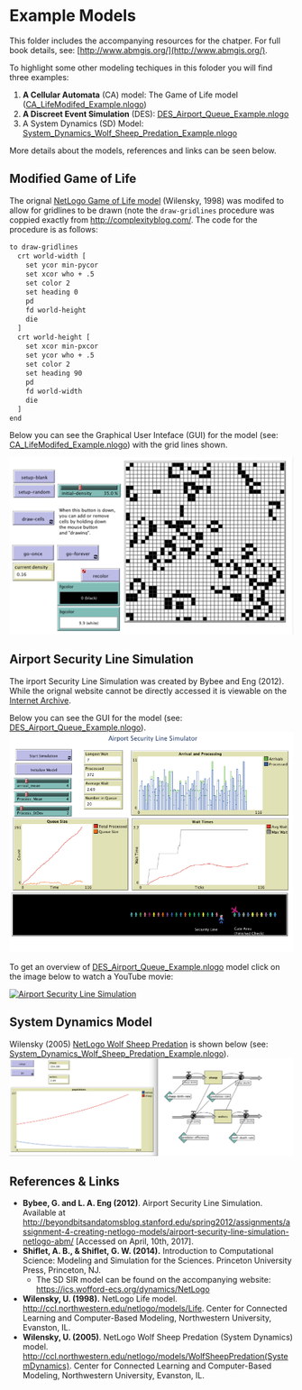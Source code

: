 # Example Models

This folder includes the accompanying resources for the chatper. For full book details, see: [http://www.abmgis.org/](http://www.abmgis.org/).


To highlight some other modeling techiques in this foloder you will find three examples:

1. **A Cellular Automata** (CA) model: The Game of Life model ([CA_LifeModifed_Example.nlogo](CA_LifeModifed_Example.nlogo))
1. **A Discreet Event Simulation** (DES): [DES_Airport_Queue_Example.nlogo](DES_Airport_Queue_Example.nlogo)
1. A System Dynamics (SD) Model: [System_Dynamics_Wolf_Sheep_Predation_Example.nlogo](System_Dynamics_Wolf_Sheep_Predation_Example.nlogo)

More details about the models, references and links can be seen below.

## Modified Game of Life

The orignal [NetLogo Game of Life model](http://ccl.northwestern.edu/netlogo/models/Life) (Wilensky, 1998) was modifed to allow for gridlines to be drawn (note the ```draw-gridlines``` procedure was coppied exactly from <http://complexityblog.com/>. The code for the procedure is as follows: 

```
to draw-gridlines
  crt world-width [
    set ycor min-pycor
    set xcor who + .5
    set color 2
    set heading 0
    pd
    fd world-height
    die
  ]
  crt world-height [
    set xcor min-pxcor
    set ycor who + .5
    set color 2
    set heading 90
    pd
    fd world-width
    die
  ]
end
```

Below you can see the Graphical User Inteface (GUI) for the model (see: [CA_LifeModifed_Example.nlogo](CA_LifeModifed_Example.nlogo)) with the grid lines shown.

![GUI logo](CA_LifeModifed_Example_GUI.png)

## Airport Security Line Simulation

The irport Security Line Simulation was created by Bybee and Eng (2012). While the orignal website cannot be directly accessed it is viewable on the [Internet Archive](https://web.archive.org/web/20160410065204/http://beyondbitsandatomsblog.stanford.edu/spring2012/assignments/assignment-4-creating-netlogo-models/airport-security-line-simulation-netlogo-abm/).
 
Below you can see the GUI for the model (see: [DES_Airport_Queue_Example.nlogo](DES_Airport_Queue_Example.nlogo)).
![GUI logo](DES_Airport_Queue_Example_GUI.png)

To get an overview of [DES_Airport_Queue_Example.nlogo](DES_Airport_Queue_Example.nlogo) model click on the image below to watch a YouTube movie:  

[![Airport Security Line Simulation](http://img.youtube.com/vi/NfqdJ3GRrXk/0.jpg)](http://www.youtube.com/watch?v=NfqdJ3GRrXk "Airport Security Line Simulation")

## System Dynamics Model

Wilensky (2005) [NetLogo Wolf Sheep Predation](http://ccl.northwestern.edu/netlogo/models/WolfSheepPredation(SystemDynamics)) is shown below (see: [System_Dynamics_Wolf_Sheep_Predation_Example.nlogo](System_Dynamics_Wolf_Sheep_Predation_Example.nlogo)).
![GUI logo](System_Dynamics_Wolf_Sheep_Predation_Example_GUI.png)



## References & Links

* **Bybee, G. and L. A. Eng (2012)**. Airport Security Line Simulation. Available at <http://beyondbitsandatomsblog.stanford.edu/spring2012/assignments/assignment-4-creating-netlogo-models/airport-security-line-simulation-netlogo-abm/> [Accessed on April, 10th, 2017].
* **Shiflet, A. B., & Shiflet, G. W. (2014).** Introduction to Computational Science: Modeling and Simulation for the Sciences. Princeton University Press, Princeton, NJ.
	* The SD SIR model can be found on the accompanying website: <https://ics.wofford-ecs.org/dynamics/NetLogo> 
* **Wilensky, U. (1998).** NetLogo Life model. <http://ccl.northwestern.edu/netlogo/models/Life>. Center for Connected Learning and Computer-Based Modeling, Northwestern University, Evanston, IL.
* **Wilensky, U. (2005)**. NetLogo Wolf Sheep Predation (System Dynamics) model. <http://ccl.northwestern.edu/netlogo/models/WolfSheepPredation(SystemDynamics)>. Center for Connected Learning and Computer-Based Modeling, Northwestern University, Evanston, IL.